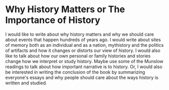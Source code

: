 # Why History Matters or The Importance of History

I would like to write about why history matters and why we should care about events that happen hundreds of years ago. I would write about sites of memory both as an individual and as a nation, mythistory and the politics of artifacts and how it changes or distorts our view of history. I would also like to talk about how our own personal or family histories and stories change how we interpret or study history. Maybe use some of the Munslow readings to talk about how important narrative is to history. Or, I would also be interested in writing the conclusion of the book by summarizing everyone's essays and why people should care about the ways history is written and studied.  
